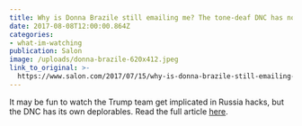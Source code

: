 ```yaml
---
title: Why is Donna Brazile still emailing me? The tone-deaf DNC has no credibility
date: 2017-08-08T12:00:00.864Z
categories: 
- what-im-watching
publication: Salon
image: /uploads/donna-brazile-620x412.jpeg
link_to_original: >-
  https://www.salon.com/2017/07/15/why-is-donna-brazile-still-emailing-me-the-tone-deaf-dnc-has-no-credibility/
---
```



It may be fun to watch the Trump team get implicated in Russia hacks, but the DNC has its own deplorables. Read the full article [here](https://www.salon.com/2017/07/15/why-is-donna-brazile-still-emailing-me-the-tone-deaf-dnc-has-no-credibility/).